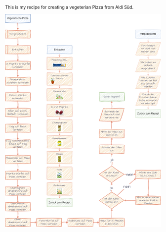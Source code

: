 This is my recipe for creating a vegeterian Pizza from Aldi Süd.

![de_vegetarische_Pizza](https://github.com/DarkDonnerGunther/rivercookery/blob/main/vegetarian_pizza/de_vegetarische_Pizza.png)
